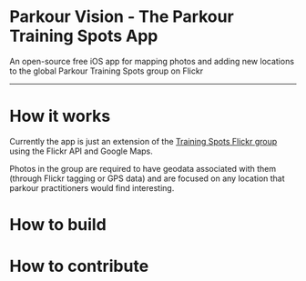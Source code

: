 Parkour Vision - The Parkour Training Spots App
===============================================

An open-source free iOS app for mapping photos and adding new locations to the global Parkour Training Spots group on Flickr

---

How it works
===

Currently the app is just an extension of the [Training Spots Flickr group](http://www.flickr.com/groups/parkourspots/) using the Flickr API and Google Maps. 

Photos in the group are required to have geodata associated with them (through Flickr tagging or GPS data) and are focused on any location that parkour practitioners would find interesting.

How to build
===




How to contribute
===
